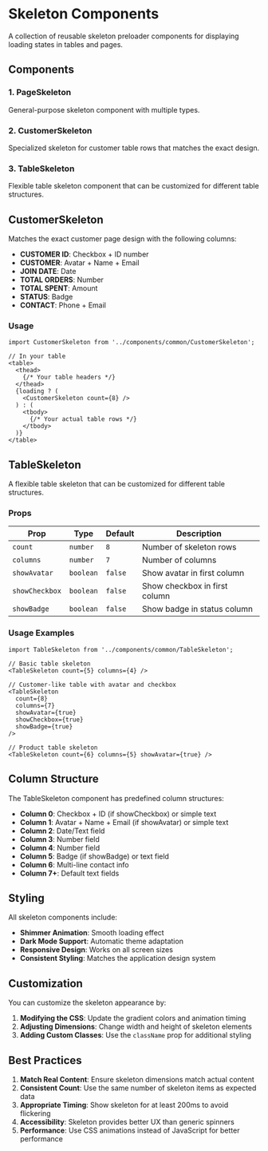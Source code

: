 # Skeleton Components

A collection of reusable skeleton preloader components for displaying loading states in tables and pages.

## Components

### 1. PageSkeleton
General-purpose skeleton component with multiple types.

### 2. CustomerSkeleton
Specialized skeleton for customer table rows that matches the exact design.

### 3. TableSkeleton
Flexible table skeleton component that can be customized for different table structures.

## CustomerSkeleton

Matches the exact customer page design with the following columns:

- **CUSTOMER ID**: Checkbox + ID number
- **CUSTOMER**: Avatar + Name + Email
- **JOIN DATE**: Date
- **TOTAL ORDERS**: Number
- **TOTAL SPENT**: Amount
- **STATUS**: Badge
- **CONTACT**: Phone + Email

### Usage

```tsx
import CustomerSkeleton from '../components/common/CustomerSkeleton';

// In your table
<table>
  <thead>
    {/* Your table headers */}
  </thead>
  {loading ? (
    <CustomerSkeleton count={8} />
  ) : (
    <tbody>
      {/* Your actual table rows */}
    </tbody>
  )}
</table>
```

## TableSkeleton

A flexible table skeleton that can be customized for different table structures.

### Props

| Prop | Type | Default | Description |
|------|------|---------|-------------|
| `count` | `number` | `8` | Number of skeleton rows |
| `columns` | `number` | `7` | Number of columns |
| `showAvatar` | `boolean` | `false` | Show avatar in first column |
| `showCheckbox` | `boolean` | `false` | Show checkbox in first column |
| `showBadge` | `boolean` | `false` | Show badge in status column |

### Usage Examples

```tsx
import TableSkeleton from '../components/common/TableSkeleton';

// Basic table skeleton
<TableSkeleton count={5} columns={4} />

// Customer-like table with avatar and checkbox
<TableSkeleton 
  count={8} 
  columns={7} 
  showAvatar={true} 
  showCheckbox={true} 
  showBadge={true} 
/>

// Product table skeleton
<TableSkeleton count={6} columns={5} showAvatar={true} />
```

## Column Structure

The TableSkeleton component has predefined column structures:

- **Column 0**: Checkbox + ID (if showCheckbox) or simple text
- **Column 1**: Avatar + Name + Email (if showAvatar) or simple text
- **Column 2**: Date/Text field
- **Column 3**: Number field
- **Column 4**: Number field
- **Column 5**: Badge (if showBadge) or text field
- **Column 6**: Multi-line contact info
- **Column 7+**: Default text fields

## Styling

All skeleton components include:

- **Shimmer Animation**: Smooth loading effect
- **Dark Mode Support**: Automatic theme adaptation
- **Responsive Design**: Works on all screen sizes
- **Consistent Styling**: Matches the application design system

## Customization

You can customize the skeleton appearance by:

1. **Modifying the CSS**: Update the gradient colors and animation timing
2. **Adjusting Dimensions**: Change width and height of skeleton elements
3. **Adding Custom Classes**: Use the `className` prop for additional styling

## Best Practices

1. **Match Real Content**: Ensure skeleton dimensions match actual content
2. **Consistent Count**: Use the same number of skeleton items as expected data
3. **Appropriate Timing**: Show skeleton for at least 200ms to avoid flickering
4. **Accessibility**: Skeleton provides better UX than generic spinners
5. **Performance**: Use CSS animations instead of JavaScript for better performance













